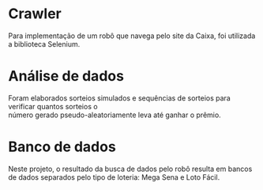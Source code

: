 # Crawler

Para implementação de um robô que navega pelo site da Caixa, foi utilizada a biblioteca Selenium.

# Análise de dados

Foram elaborados sorteios simulados e sequências de sorteios para verificar quantos sorteios o    
número gerado pseudo-aleatoriamente leva até ganhar o prêmio.

# Banco de dados

Neste projeto, o resultado da busca de dados pelo robô resulta em bancos de dados separados pelo tipo de loteria: Mega Sena e Loto Fácil.
